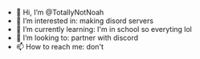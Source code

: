 - 👋 Hi, I’m @TotallyNotNoah
- 👀 I’m interested in: making disord servers
- 🌱 I’m currently learning: I'm in school so everyting lol
- 💞️ I’m looking to: partner with discord
- 📫 How to reach me: don't

<!---
TotallyNotNoah/TotallyNotNoah is a ✨ special ✨ repository because its `README.md` (this file) appears on your GitHub profile.
You can click the Preview link to take a look at your changes.
--->
